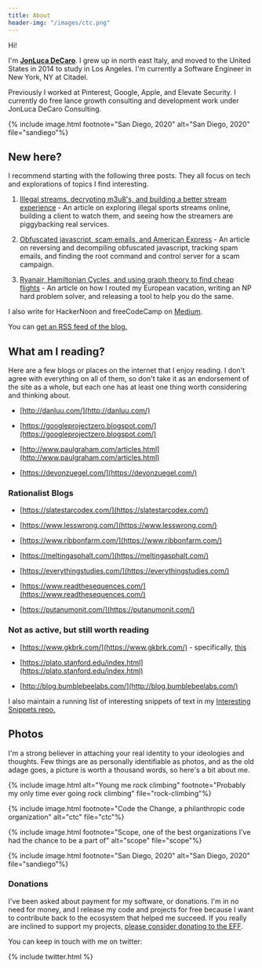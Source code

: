 ```yaml
---
title: About
header-img: "/images/ctc.png"
---
```


Hi! 

I'm <a href="https://twitter.com/jonluca"><b>JonLuca DeCaro</b></a>. I grew up in north east Italy, and moved to the United States in 2014 to study in Los Angeles. I'm currently a Software Engineer in New York, NY at Citadel.

Previously I worked at Pinterest, Google, Apple, and Elevate Security. I currently do free lance growth consulting and development work under JonLuca DeCaro Consulting.  

{% include image.html footnote="San Diego, 2020" alt="San Diego, 2020" file="sandiego"%}

## New here?

I recommend starting with the following three posts. They all focus on tech and explorations of topics I find interesting.

1. [Illegal streams, decrypting m3u8's, and building a better stream experience](https://blog.jonlu.ca/posts/illegal-streams?ref=about) - An article on exploring illegal sports streams online, building a client to watch them, and seeing how the streamers are piggybacking real services.

2. [Obfuscated javascript, scam emails, and American Express](https://blog.jonlu.ca/posts/deobfuscating-amex-scammer?ref=about) - An article on reversing and decompiling obfuscated javascript, tracking spam emails, and finding the root command and control server for a scam campaign.

3. [Ryanair, Hamiltonian Cycles, and using graph theory to find cheap flights](https://blog.jonlu.ca/posts/ryan-air?ref=about) - An article on how I routed my European vacation, writing an NP hard problem solver, and releasing a tool to help you do the same.

I also write for HackerNoon and freeCodeCamp on [Medium](https://medium.com/@jonluca).

You can <a href="/feed.xml">get an RSS feed of the blog.</a>

## What am I reading?

Here are a few blogs or places on the internet that I enjoy reading. I don't agree with everything on all of them, so don't take it as an endorsement of the site as a whole, but each one has at least one thing worth considering and thinking about. 

* [http://danluu.com/](http://danluu.com/)

* [https://googleprojectzero.blogspot.com/](https://googleprojectzero.blogspot.com/)

* [http://www.paulgraham.com/articles.html](http://www.paulgraham.com/articles.html)

* [https://devonzuegel.com/](https://devonzuegel.com/)

### Rationalist Blogs

* [https://slatestarcodex.com/](https://slatestarcodex.com/)

* [https://www.lesswrong.com/](https://www.lesswrong.com/)

* [https://www.ribbonfarm.com/](https://www.ribbonfarm.com/)

* [https://meltingasphalt.com/](https://meltingasphalt.com/)

* [https://everythingstudies.com/](https://everythingstudies.com/)

* [https://www.readthesequences.com/](https://www.readthesequences.com/)

* [https://putanumonit.com/](https://putanumonit.com/)


### Not as active, but still worth reading

* [https://www.gkbrk.com/](https://www.gkbrk.com/) - specifically, [this](https://www.gkbrk.com/2016/05/hotel-music/)

* [https://plato.stanford.edu/index.html](https://plato.stanford.edu/index.html)

* [http://blog.bumblebeelabs.com/](http://blog.bumblebeelabs.com/)

I also maintain a running list of interesting snippets of text in my [Interesting Snippets repo.](https://github.com/jonluca/interesting-snippets)

## Photos

I'm a strong believer in attaching your real identity to your ideologies and thoughts. Few things are as personally identifiable as photos, and as the old adage goes, a picture is worth a thousand words, so here's a bit about me. 

{% include image.html alt="Young me rock climbing" footnote="Probably my only time ever going rock climbing" file="rock-climbing"%}

{% include image.html footnote="Code the Change, a philanthropic code organization" alt="ctc" file="ctc"%}

{% include image.html footnote="Scope, one of the best organizations I've had the chance to be a part of" alt="scope" file="scope"%}

{% include image.html footnote="San Diego, 2020" alt="San Diego, 2020" file="sandiego"%}

### Donations

I've been asked about payment for my software, or donations. I'm in no need for money, and I release my code and projects for free because I want to contribute back to the ecosystem that helped me succeed. If you really are inclined to support my projects, [please consider donating to the EFF](https://supporters.eff.org/donate/).

You can keep in touch with me on twitter:

{% include twitter.html %}
